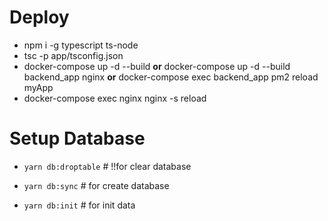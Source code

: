 
# Deploy

- npm i -g typescript ts-node
- tsc -p app/tsconfig.json
- docker-compose up -d --build **or** docker-compose up -d --build backend_app nginx  **or** docker-compose exec backend_app pm2 reload myApp
- docker-compose exec  nginx nginx -s reload

# Setup Database

- `yarn db:droptable` # !!for clear database

- `yarn db:sync` # for create database
- `yarn db:init` # for init data
